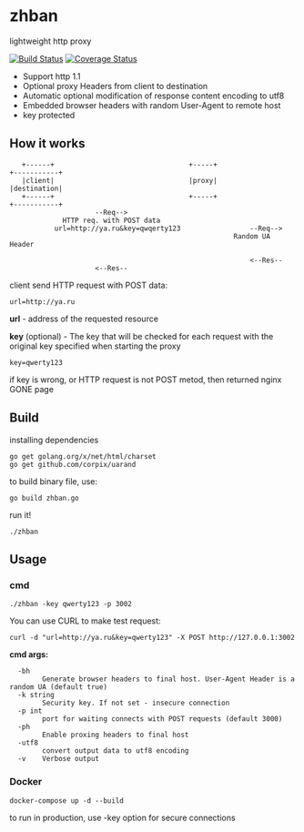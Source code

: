 # zhban
lightweight http proxy

[![Build Status](https://travis-ci.com/poloten4ik100/zhban.svg?branch=master)](https://travis-ci.com/poloten4ik100/zhban)
[![Coverage Status](https://coveralls.io/repos/github/poloten4ik100/zhban/badge.svg?branch=master)](https://coveralls.io/github/poloten4ik100/zhban?branch=master)

* Support http 1.1
* Optional proxy Headers from client to destination
* Automatic optional modification of response content encoding to utf8
* Embedded browser headers with random User-Agent to remote host
* key protected

## How it works

```
   +------+                                 +-----+                     +-----------+
   |client|                                 |proxy|                     |destination|
   +------+                                 +-----+                     +-----------+
                     --Req-->       
             HTTP req. with POST data
           url=http://ya.ru&key=qwqerty123                 --Req-->
                                                       Random UA Header
                                                        
                                                           <--Res--
                     <--Res--
```

client send HTTP request with POST data:

```
url=http://ya.ru
```

**url** - address of the requested resource

**key** (optional) - The key that will be checked for each request with the original key specified when starting the proxy

```
key=qwerty123
```

if key is wrong, or HTTP request is not POST metod, then returned nginx GONE page

## Build

installing dependencies

```
go get golang.org/x/net/html/charset
go get github.com/corpix/uarand
```

to build binary file, use:

```
go build zhban.go
```

run it!

```
./zhban
```
## Usage

### cmd

```
./zhban -key qwerty123 -p 3002
```

You can use CURL to make test request:

```
curl -d "url=http://ya.ru&key=qwerty123" -X POST http://127.0.0.1:3002
```

**cmd args:**
```
  -bh
        Generate browser headers to final host. User-Agent Header is a random UA (default true)
  -k string
        Security key. If not set - insecure connection
  -p int
        port for waiting connects with POST requests (default 3000)
  -ph
        Enable proxing headers to final host
  -utf8
        convert output data to utf8 encoding
  -v    Verbose output
```

### Docker

```
docker-compose up -d --build
```

to run in production, use -key option for secure connections


